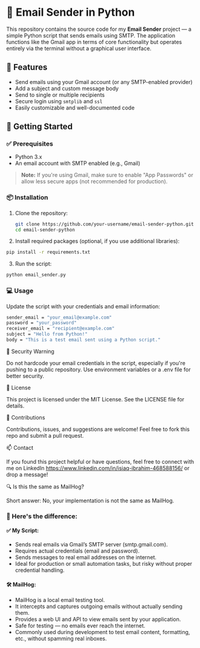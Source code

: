 # 📧 Email Sender in Python

This repository contains the source code for my **Email Sender** project — a simple Python script that sends emails using SMTP. The application functions like the Gmail app in terms of core functionality but operates entirely via the terminal without a graphical user interface.

## 🔧 Features

- Send emails using your Gmail account (or any SMTP-enabled provider)
- Add a subject and custom message body
- Send to single or multiple recipients
- Secure login using `smtplib` and `ssl`
- Easily customizable and well-documented code

## 🚀 Getting Started

### ✅ Prerequisites

- Python 3.x
- An email account with SMTP enabled (e.g., Gmail)

> **Note:** If you're using Gmail, make sure to enable "App Passwords" or allow less secure apps (not recommended for production).

### 📦 Installation

1. Clone the repository:
   ```bash
   git clone https://github.com/your-username/email-sender-python.git
   cd email-sender-python

2. Install required packages (optional, if you use additional libraries):
```bash
pip install -r requirements.txt
```

3. Run the script:
```bash
python email_sender.py
```

### 💻 Usage

Update the script with your credentials and email information:
```bash
sender_email = "your_email@example.com"
password = "your_password"
receiver_email = "recipient@example.com"
subject = "Hello from Python!"
body = "This is a test email sent using a Python script."
```

🔐 Security Warning

Do not hardcode your email credentials in the script, especially if you're pushing to a public repository. Use environment variables or a .env file for better security.

📄 License

This project is licensed under the MIT License. See the LICENSE file for details.

🙌 Contributions

Contributions, issues, and suggestions are welcome! Feel free to fork this repo and submit a pull request.

📫 Contact

If you found this project helpful or have questions, feel free to connect with me on LinkedIn https://www.linkedin.com/in/isiaq-ibrahim-468588156/ or drop a message!

🔍 Is this the same as MailHog?

Short answer: No, your implementation is not the same as MailHog.

### 🧠 Here's the difference:

#### ✅ My Script:
- Sends real emails via Gmail’s SMTP server (smtp.gmail.com).
- Requires actual credentials (email and password).
- Sends messages to real email addresses on the internet.
- Ideal for production or small automation tasks, but risky without proper credential handling.

#### 🛠️ MailHog:
- MailHog is a local email testing tool.
- It intercepts and captures outgoing emails without actually sending them.
- Provides a web UI and API to view emails sent by your application.
- Safe for testing — no emails ever reach the internet.
- Commonly used during development to test email content, formatting, etc., without spamming real inboxes.

